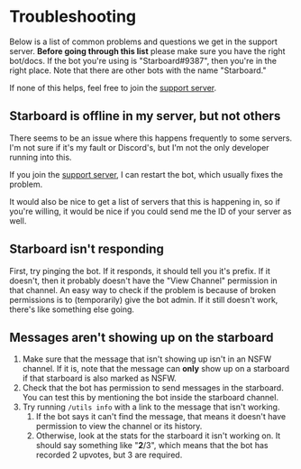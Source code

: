 # Troubleshooting

Below is a list of common problems and questions we get in the support server. **Before going through this list** please make sure you have the right bot/docs. If the bot you're using is "Starboard#9387", then you're in the right place. Note that there are other bots with the name "Starboard."

If none of this helps, feel free to join the [support server](https://discord.gg/3gK8mSA).

## Starboard is offline in my server, but not others

There seems to be an issue where this happens frequently to some servers. I'm not sure if it's my fault or Discord's, but I'm not the only developer running into this.

If you join the [support server](https://discord.gg/3gK8mSA), I can restart the bot, which usually fixes the problem.

It would also be nice to get a list of servers that this is happening in, so if you're willing, it would be nice if you could send me the ID of your server as well.

## Starboard isn't responding

First, try pinging the bot. If it responds, it should tell you it's prefix. If it doesn't, then it probably doesn't have the "View Channel" permission in that channel. An easy way to check if the problem is because of broken permissions is to (temporarily) give the bot admin. If it still doesn't work, there's like something else going.

## Messages aren't showing up on the starboard

1. Make sure that the message that isn't showing up isn't in an NSFW channel. If it is, note that the message can **only** show up on a starboard if that starboard is also marked as NSFW.
2. Check that the bot has permission to send messages in the starboard. You can test this by mentioning the bot inside the starboard channel.
3. Try running `/utils info` with a link to the message that isn't working.
   1. If the bot says it can't find the message, that means it doesn't have permission to view the channel or its history.
   2. Otherwise, look at the stats for the starboard it isn't working on. It should say something like "**2**/3", which means that the bot has recorded 2 upvotes, but 3 are required.
